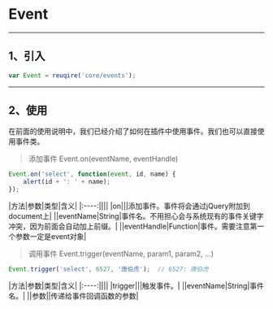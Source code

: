 # Event

----

## 1、引入
``` javascript
var Event = reuqire('core/events');
```

----

## 2、使用
在前面的使用说明中，我们已经介绍了如何在插件中使用事件。我们也可以直接使用事件类。

> 添加事件 Event.on(eventName, eventHandle) 

``` javascript
Event.on('select', function(event, id, name) {
	alert(id + ': ' + name);
});
```

|方法|参数|类型|含义|
|:----:||||
|on|||添加事件。事件将会通过jQuery附加到document上|
||eventName|String|事件名。不用担心会与系统现有的事件关键字冲突，因为前面会自动加上前缀。|
||eventHandle|Function|事件。需要注意第一个参数一定是event对象|

> 调用事件 Event.trigger(eventName, param1, param2, ...)

``` javascript
Event.trigger('select', 6527, '唐伯虎');  // 6527: 唐伯虎
```
|方法|参数|类型|含义|
|:----:||||
|trigger|||触发事件。|
||eventName|String|事件名。|
||参数||传递给事件回调函数的参数|